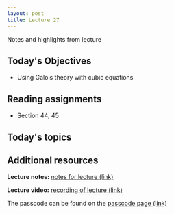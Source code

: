 ```yaml
---
layout: post
title: Lecture 27
---
```


Notes and highlights from lecture

## Today's Objectives

* Using Galois theory with cubic equations

## Reading assignments

* Section 44, 45

## Today's topics

## Additional resources

**Lecture notes:** <a target="_parent" href="https://wcasper.github.io/math407spring2021/extras/notes/407-lecture27.pdf">notes for lecture (link)</a>


**Lecture video:** <a target="_parent" href="">recording of lecture (link)</a>

The passcode can be found on the <a target="_parent" href="https://csufullerton.instructure.com/courses/3087997/pages/video-lecture-keys">passcode page (link)</a>





